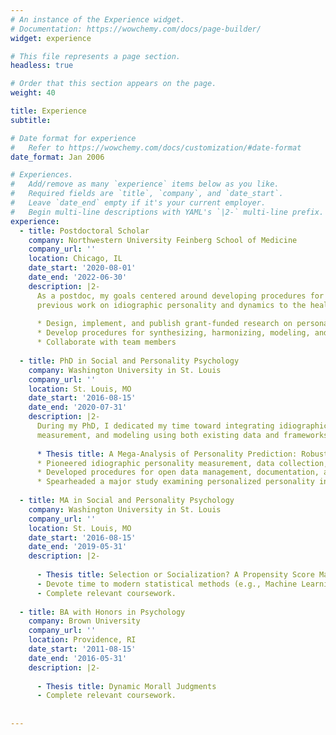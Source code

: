 ```yaml
---
# An instance of the Experience widget.
# Documentation: https://wowchemy.com/docs/page-builder/
widget: experience

# This file represents a page section.
headless: true

# Order that this section appears on the page.
weight: 40

title: Experience
subtitle:

# Date format for experience
#   Refer to https://wowchemy.com/docs/customization/#date-format
date_format: Jan 2006

# Experiences.
#   Add/remove as many `experience` items below as you like.
#   Required fields are `title`, `company`, and `date_start`.
#   Leave `date_end` empty if it's your current employer.
#   Begin multi-line descriptions with YAML's `|2-` multi-line prefix.
experience:
  - title: Postdoctoral Scholar
    company: Northwestern University Feinberg School of Medicine
    company_url: ''
    location: Chicago, IL
    date_start: '2020-08-01'
    date_end: '2022-06-30'
    description: |2-
      As a postdoc, my goals centered around developing procedures for open, reproducible research and for extending 
      previous work on idiographic personality and dynamics to the health domain. 
  
      * Design, implement, and publish grant-funded research on personality predictors of health and aging.  
      * Develop procedures for synthesizing, harmonizing, modeling, and reporting large, multi-study research.  
      * Collaborate with team members
  
  - title: PhD in Social and Personality Psychology
    company: Washington University in St. Louis
    company_url: ''
    location: St. Louis, MO
    date_start: '2016-08-15'
    date_end: '2020-07-31'
    description: |2-
      During my PhD, I dedicated my time toward integrating idiographic personality theory,
      measurement, and modeling using both existing data and frameworks as well as developing my own.
  
      * Thesis title: A Mega-Analysis of Personality Prediction: Robustness and Boundary Conditions.  
      * Pioneered idiographic personality measurement, data collection, modeling, and theoretical work.  
      * Developed procedures for open data management, documentation, and cleaning.  
      * Spearheaded a major study examining personalized personality interventions using idiographic modeling.  
      
  - title: MA in Social and Personality Psychology
    company: Washington University in St. Louis
    company_url: ''
    location: St. Louis, MO
    date_start: '2016-08-15'
    date_end: '2019-05-31'
    description: |2-
  
      - Thesis title: Selection or Socialization? A Propensity Score Matched Study of Personality and Life Events
      - Devote time to modern statistical methods (e.g., Machine Learning, Bayesian Modeling, Network Modeling, Time Series Analysis, etc.)
      - Complete relevant coursework. 
      
  - title: BA with Honors in Psychology
    company: Brown University
    company_url: ''
    location: Providence, RI
    date_start: '2011-08-15'
    date_end: '2016-05-31'
    description: |2-
  
      - Thesis title: Dynamic Morall Judgments
      - Complete relevant coursework. 
       
    
---
```

